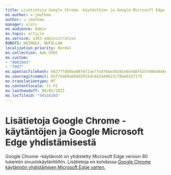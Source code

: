 ```yaml
---
title: Lisätietoja Google Chrome -käytäntöjen ja Google Microsoft Edge yhdistämisestä
ms.author: v-jmathew
author: v-jmathew
manager: scotv
ms.audience: Admin
ms.topic: article
ms.service: o365-administration
ROBOTS: NOINDEX, NOFOLLOW
localization_priority: Normal
ms.collection: Adm_O365
ms.custom:
- "9003843"
- "7097"
ms.openlocfilehash: 04277f888ba08f6f2ae77ad76be50281e6e588f62574864446d0d62de6e0401b
ms.sourcegitcommit: b5f7da89a650d2915dc652449623c78be6247175
ms.translationtype: MT
ms.contentlocale: fi-FI
ms.lasthandoff: 08/05/2021
ms.locfileid: "54116293"
---
```

# <a name="learn-about-mapping-between-google-chrome-policies-and-microsoft-edge-policies"></a>Lisätietoja Google Chrome -käytäntöjen ja Google Microsoft Edge yhdistämisestä

Google Chrome -käytännöt on yhdistetty Microsoft Edge version 80 tukemiin sivustokäytäntöihin. Lisätietoja on kohdassa [Google Chrome käytännön yhdistämisen Microsoft Edge varten.](https://go.microsoft.com/fwlink/?linkid=2141933)
